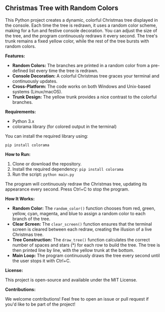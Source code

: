 ## Christmas Tree with Random Colors

This Python project creates a dynamic, colorful Christmas tree displayed in the console. Each time the tree is redrawn, it uses a random color scheme, making for a fun and festive console decoration. You can adjust the size of the tree, and the program continuously redraws it every second. The tree's trunk remains a fixed yellow color, while the rest of the tree bursts with random colors.

**Features:**

* **Random Colors:** The branches are printed in a random color from a pre-defined list every time the tree is redrawn.
* **Console Decoration:** A colorful Christmas tree graces your terminal and continuously updates.
* **Cross-Platform:** The code works on both Windows and Unix-based systems (Linux/macOS).
* **Trunk Design:** The yellow trunk provides a nice contrast to the colorful branches.

**Requirements:**

* Python 3.x
* colorama library (for colored output in the terminal)

You can install the required library using:

```
pip install colorama
```

**How to Run:**

1. Clone or download the repository.
2. Install the required dependency: `pip install colorama`
3. Run the script: `python main.py`

The program will continuously redraw the Christmas tree, updating its appearance every second. Press Ctrl+C to stop the program.

**How It Works:**

* **Random Color:** The `random_color()` function chooses from red, green, yellow, cyan, magenta, and blue to assign a random color to each branch of the tree.
* **Clear Screen:** The `clear_screen()` function ensures that the terminal screen is cleared between each redraw, creating the illusion of a live Christmas tree.
* **Tree Construction:** The `draw_tree()` function calculates the correct number of spaces and stars (*) for each row to build the tree. The tree is then printed line by line, with the yellow trunk at the bottom.
* **Main Loop:** The program continuously draws the tree every second until the user stops it with Ctrl+C.

**License:**

This project is open-source and available under the MIT License.

**Contributions:**

We welcome contributions! Feel free to open an issue or pull request if you'd like to be part of the project!

